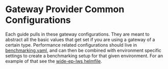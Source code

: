 # Gateway Provider Common Configurations

Each guide pulls in these gateway configurations. They are meant to abstract all the basic values that get set if you are using a gateway of a certain type. Performance related configurations should live in [benchmarking.yaml](./benchmarking.yaml), and can then be combined with environment specific settings to create a benchmarking setup for that given environment. For an example of that see the [wide-ep-lws helmfile](../../../wide-ep-lws/helmfile.yaml.gotmpl#L8).
